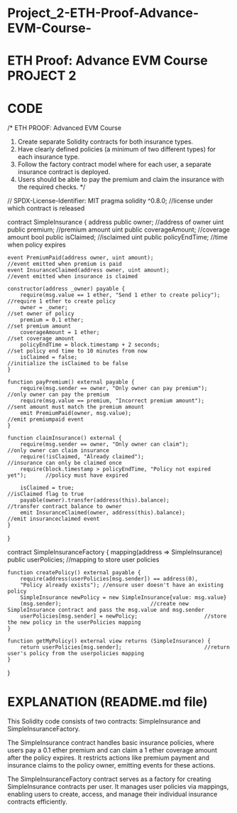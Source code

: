 # Project_2-ETH-Proof-Advance-EVM-Course-
# ETH Proof: Advance EVM Course PROJECT 2
# CODE
/*
ETH PROOF: Advanced EVM Course
1. Create separate Solidity contracts for both insurance types.
2. Have clearly defined policies (a minimum of two different types) for each insurance type.
3. Follow the factory contract model where for each user, a separate insurance contract is deployed.
4. Users should be able to pay the premium and claim the insurance with the required checks.
*/








// SPDX-License-Identifier: MIT
pragma solidity ^0.8.0;                                                          //license under which contract is released 

contract SimpleInsurance {
    address public owner;                                                        //address of owner
    uint public premium;                                                         //premium amount
    uint public coverageAmount;                                                  //coverage amount
    bool public isClaimed;                                                       //isclaimed
    uint public policyEndTime;                                                   //time when policy expires

    event PremiumPaid(address owner, uint amount);                               //event emitted when premium is paid
    event InsuranceClaimed(address owner, uint amount);                          //event emitted when insurance is claimed

    constructor(address _owner) payable {
        require(msg.value == 1 ether, "Send 1 ether to create policy");          //require 1 ether to create policy
        owner = _owner;                                                          //set owner of policy
        premium = 0.1 ether;                                                     //set premium amount
        coverageAmount = 1 ether;                                                //set coverage amount
        policyEndTime = block.timestamp + 2 seconds;                             //set policy end time to 10 minutes from now
        isClaimed = false;                                                       //initialize the isClaimed to be false 
    }

    function payPremium() external payable {
        require(msg.sender == owner, "Only owner can pay premium");              //only owner can pay the premium
        require(msg.value == premium, "Incorrect premium amount");               //sent amount must match the premium amount
        emit PremiumPaid(owner, msg.value);                                      //emit premiumpaid event
    }

    function claimInsurance() external {
        require(msg.sender == owner, "Only owner can claim");                    //only owner can claim insurance
        require(!isClaimed, "Already claimed");                                  //insurance can only be claimed once
        require(block.timestamp > policyEndTime, "Policy not expired yet");      //policy must have expired

        isClaimed = true;                                                        //isClaimed flag to true
        payable(owner).transfer(address(this).balance);                          //transfer contract balance to owner
        emit InsuranceClaimed(owner, address(this).balance);                     //emit insuranceclaimed event
    }
}

contract SimpleInsuranceFactory {
    mapping(address => SimpleInsurance) public userPolicies;                    //mapping to store user policies

    function createPolicy() external payable {
        require(address(userPolicies[msg.sender]) == address(0), 
        "Policy already exists"); //ensure user doesn't have an existing policy
        SimpleInsurance newPolicy = new SimpleInsurance{value: msg.value}
        (msg.sender);                            //create new SimpleInsurance contract and pass the msg.value and msg.sender
        userPolicies[msg.sender] = newPolicy;                     //store the new policy in the userPolicies mapping
    }

    function getMyPolicy() external view returns (SimpleInsurance) {
        return userPolicies[msg.sender];                          //return user's policy from the userpolicies mapping
    }
}

# EXPLANATION (README.md file) 

This Solidity code consists of two contracts: SimpleInsurance and SimpleInsuranceFactory.

The SimpleInsurance contract handles basic insurance policies, where users pay a 0.1 ether premium and can claim a 1 ether coverage amount after the policy expires. It restricts actions like premium payment and insurance claims to the policy owner, emitting events for these actions.

The SimpleInsuranceFactory contract serves as a factory for creating SimpleInsurance contracts per user. It manages user policies via mappings, enabling users to create, access, and manage their individual insurance contracts efficiently.


